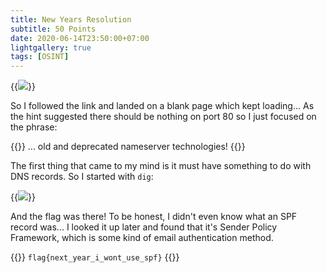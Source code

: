 ```yaml
---
title: New Years Resolution
subtitle: 50 Points
date: 2020-06-14T23:50:00+07:00
lightgallery: true
tags: [OSINT]
---
```


{{<image src="images/brief.png" caption="Brief">}}

So I followed the link and landed on a blank page which kept loading... As the hint suggested there should be nothing on port 80 so I just focused on the phrase:

{{<admonition quote>}}
... old and deprecated nameserver technologies!
{{</admonition>}}

The first thing that came to my mind is it must have something to do with DNS records. So I started with `dig`:

{{<image src="images/dig.png" caption="`dig` output">}}

And the flag was there! To be honest, I didn't even know what an SPF record was... I looked it up later and found that it's Sender Policy Framework, which is some kind of email authentication method.

{{<admonition success Flag>}}
`flag{next_year_i_wont_use_spf}`
{{</admonition>}}
